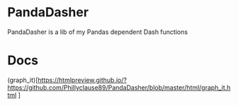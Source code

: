 # PandaDasher
PandaDasher is a lib of my Pandas dependent Dash functions 

# Docs
(graph_it)[https://htmlpreview.github.io/?https://github.com/Phillyclause89/PandaDasher/blob/master/html/graph_it.html
]
